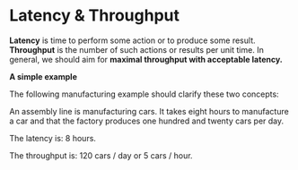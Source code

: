 # Latency & Throughput

**Latency** is time to perform some action or to produce some result. **Throughput** is the number of such actions or results per unit time. In general, we should aim for **maximal throughput with acceptable latency.**

**A simple example**

The following manufacturing example should clarify these two concepts:

An assembly line is manufacturing cars. It takes eight hours to manufacture a car and that the factory produces one hundred and twenty cars per day.

The latency is: 8 hours.

The throughput is: 120 cars / day or 5 cars / hour.

